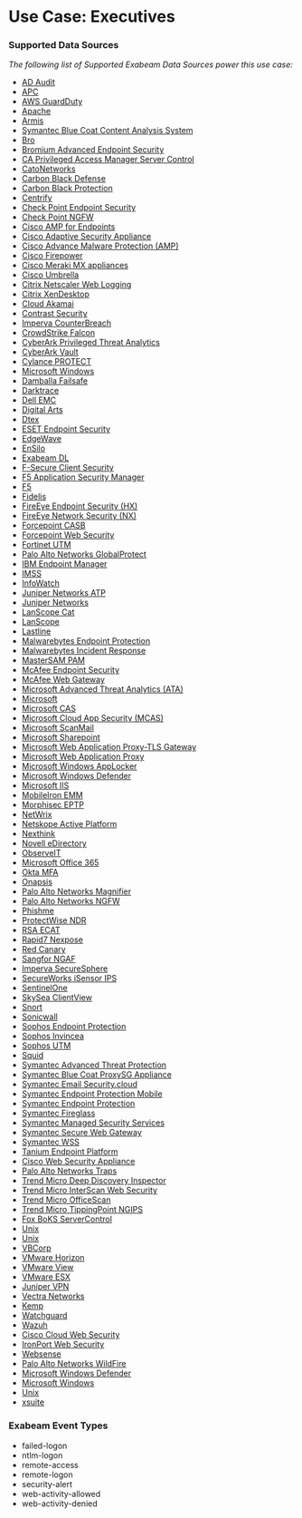 Use Case: Executives
====================

### Supported Data Sources

_The following list of Supported Exabeam Data Sources power this use case:_

* [AD Audit](datasource_ad_audit_ad_audit.md)
* [APC](datasource_apc_apc.md)
* [AWS GuardDuty](datasource_aws_guardduty_aws_guardduty.md)
* [Apache](datasource_apache_apache.md)
* [Armis](datasource_armis_armis.md)
* [Symantec Blue Coat Content Analysis System](datasource_blue_coat_content_analysis_system_symantec_blue_coat_content_analysis_system.md)
* [Bro](datasource_bro_bro.md)
* [Bromium Advanced Endpoint Security](datasource_bromium_advanced_endpoint_security_bromium_advanced_endpoint_security.md)
* [CA Privileged Access Manager Server Control](datasource_ca_privileged_access_manager_server_control_ca_privileged_access_manager_server_control.md)
* [CatoNetworks](datasource_catonetworks_catonetworks.md)
* [Carbon Black Defense](datasource_cb_defense_carbon_black_defense.md)
* [Carbon Black Protection](datasource_cb_protection_carbon_black_protection.md)
* [Centrify](datasource_centrify_centrify.md)
* [Check Point Endpoint Security](datasource_check_point_endpoint_security_check_point_endpoint_security.md)
* [Check Point NGFW](datasource_check_point_ngfw_check_point_ngfw.md)
* [Cisco AMP for Endpoints](datasource_cisco_amp_for_endpoints_cisco_amp_for_endpoints.md)
* [Cisco Adaptive Security Appliance](datasource_cisco_adaptive_security_appliance_cisco_adaptive_security_appliance.md)
* [Cisco Advance Malware Protection (AMP)](datasource_cisco_advance_malware_protection_(amp)_cisco_advance_malware_protection_(amp).md)
* [Cisco Firepower](datasource_cisco_firepower_cisco_firepower.md)
* [Cisco Meraki MX appliances](datasource_cisco_meraki_mx_appliances_cisco_meraki_mx_appliances.md)
* [Cisco Umbrella](datasource_cisco_umbrella_cisco_umbrella.md)
* [Citrix Netscaler Web Logging](datasource_citrix_netscaler_web_logging_citrix_netscaler_web_logging.md)
* [Citrix XenDesktop](datasource_citrix_xendesktop_citrix_xendesktop.md)
* [Cloud Akamai](datasource_cloud_akamai_cloud_akamai.md)
* [Contrast Security](datasource_contrast_security_contrast_security.md)
* [Imperva CounterBreach](datasource_counterbreach_imperva_counterbreach.md)
* [CrowdStrike Falcon](datasource_crowdstrike_falcon_crowdstrike_falcon.md)
* [CyberArk Privileged Threat Analytics](datasource_cyberark_privileged_threat_analytics_cyberark_privileged_threat_analytics.md)
* [CyberArk Vault](datasource_cyberark_vault_cyberark_vault.md)
* [Cylance PROTECT](datasource_cylance_protect_cylance_protect.md)
* [Microsoft Windows](datasource_dc_microsoft_windows.md)
* [Damballa Failsafe](datasource_damballa_failsafe_damballa_failsafe.md)
* [Darktrace](datasource_darktrace_darktrace.md)
* [Dell EMC](datasource_dell_emc_dell_emc.md)
* [Digital Arts](datasource_digital_arts_digital_arts.md)
* [Dtex](datasource_dtex_dtex.md)
* [ESET Endpoint Security](datasource_eset_endpoint_security_eset_endpoint_security.md)
* [EdgeWave](datasource_edgewave_edgewave.md)
* [EnSilo](datasource_ensilo_ensilo.md)
* [Exabeam DL](datasource_exabeam_dl_exabeam_dl.md)
* [F-Secure Client Security](datasource_f-secure_client_security_f-secure_client_security.md)
* [F5 Application Security Manager](datasource_f5_application_security_manager_f5_application_security_manager.md)
* [F5](datasource_f5_f5.md)
* [Fidelis](datasource_fidelis_fidelis.md)
* [FireEye Endpoint Security (HX)](datasource_fireeye_endpoint_security_(hx)_fireeye_endpoint_security_(hx).md)
* [FireEye Network Security (NX)](datasource_fireeye_network_security_(nx)_fireeye_network_security_(nx).md)
* [Forcepoint CASB](datasource_forcepoint_casb_forcepoint_casb.md)
* [Forcepoint Web Security](datasource_forcepoint_web_security_forcepoint_web_security.md)
* [Fortinet UTM](datasource_fortinet_utm_fortinet_utm.md)
* [Palo Alto Networks GlobalProtect](datasource_globalprotect_portal_palo_alto_networks_globalprotect.md)
* [IBM Endpoint Manager](datasource_ibm_endpoint_manager_ibm_endpoint_manager.md)
* [IMSS](datasource_imss_imss.md)
* [InfoWatch](datasource_infowatch_infowatch.md)
* [Juniper Networks ATP](datasource_juniper_networks_atp_juniper_networks_atp.md)
* [Juniper Networks](datasource_juniper_srx_juniper_networks.md)
* [LanScope Cat](datasource_lanscope_cat_lanscope_cat.md)
* [LanScope](datasource_lanscope_lanscope.md)
* [Lastline](datasource_lastline_lastline.md)
* [Malwarebytes Endpoint Protection](datasource_malwarebytes_endpoint_protection_malwarebytes_endpoint_protection.md)
* [Malwarebytes Incident Response](datasource_malwarebytes_incident_response_malwarebytes_incident_response.md)
* [MasterSAM PAM](datasource_mastersam_pam_mastersam_pam.md)
* [McAfee Endpoint Security](datasource_mcafee_endpoint_security_mcafee_endpoint_security.md)
* [McAfee Web Gateway](datasource_mcafee_web_gateway_mcafee_web_gateway.md)
* [Microsoft Advanced Threat Analytics (ATA)](datasource_microsoft_advanced_threat_analytics_(ata)_microsoft_advanced_threat_analytics_(ata).md)
* [Microsoft](datasource_microsoft_advanced_threat_protection_microsoft.md)
* [Microsoft CAS](datasource_microsoft_cas_microsoft_cas.md)
* [Microsoft Cloud App Security (MCAS)](datasource_microsoft_cloud_app_security_(mcas)_microsoft_cloud_app_security_(mcas).md)
* [Microsoft ScanMail](datasource_microsoft_scanmail_microsoft_scanmail.md)
* [Microsoft Sharepoint](datasource_microsoft_sharepoint_microsoft_sharepoint.md)
* [Microsoft Web Application Proxy-TLS Gateway](datasource_microsoft_web_application_proxy-tls_gateway_microsoft_web_application_proxy-tls_gateway.md)
* [Microsoft Web Application Proxy](datasource_microsoft_web_application_proxy_microsoft_web_application_proxy.md)
* [Microsoft Windows AppLocker](datasource_microsoft_windows_applocker_microsoft_windows_applocker.md)
* [Microsoft Windows Defender](datasource_microsoft_windows_defender_microsoft_windows_defender.md)
* [Microsoft IIS](datasource_microsoft_microsoft_iis.md)
* [MobileIron EMM](datasource_mobileiron_emm_mobileiron_emm.md)
* [Morphisec EPTP](datasource_morphisec_eptp_morphisec_eptp.md)
* [NetWrix](datasource_netwrix_netwrix.md)
* [Netskope Active Platform](datasource_netskope_active_platform_netskope_active_platform.md)
* [Nexthink](datasource_nexthink_nexthink.md)
* [Novell eDirectory](datasource_novell_edirectory_novell_edirectory.md)
* [ObserveIT](datasource_observeit_observeit.md)
* [Microsoft Office 365](datasource_office_365_microsoft_office_365.md)
* [Okta MFA](datasource_okta_mfa_okta_mfa.md)
* [Onapsis](datasource_onapsis_onapsis.md)
* [Palo Alto Networks Magnifier](datasource_palo_alto_networks_magnifier_palo_alto_networks_magnifier.md)
* [Palo Alto Networks NGFW](datasource_palo_alto_networks_ngfw_palo_alto_networks_ngfw.md)
* [Phishme](datasource_phishme_phishme.md)
* [ProtectWise NDR](datasource_protectwise_ndr_protectwise_ndr.md)
* [RSA ECAT](datasource_rsa_ecat_rsa_ecat.md)
* [Rapid7 Nexpose](datasource_rapid7_nexpose_rapid7_nexpose.md)
* [Red Canary](datasource_red_canary_red_canary.md)
* [Sangfor NGAF](datasource_sangfor_ngaf_sangfor_ngaf.md)
* [Imperva SecureSphere](datasource_securesphere_imperva_securesphere.md)
* [SecureWorks iSensor IPS](datasource_secureworks_isensor_ips_secureworks_isensor_ips.md)
* [SentinelOne](datasource_sentinelone_sentinelone.md)
* [SkySea ClientView](datasource_skysea_clientview_skysea_clientview.md)
* [Snort](datasource_snort_snort.md)
* [Sonicwall](datasource_sonicwall_sonicwall.md)
* [Sophos Endpoint Protection](datasource_sophos_endpoint_protection_sophos_endpoint_protection.md)
* [Sophos Invincea](datasource_sophos_invincea_sophos_invincea.md)
* [Sophos UTM](datasource_sophos_utm_sophos_utm.md)
* [Squid](datasource_squid_squid.md)
* [Symantec Advanced Threat Protection](datasource_symantec_advanced_threat_protection_symantec_advanced_threat_protection.md)
* [Symantec Blue Coat ProxySG Appliance](datasource_symantec_blue_coat_proxysg_appliance_symantec_blue_coat_proxysg_appliance.md)
* [Symantec Email Security.cloud](datasource_symantec_email_security.cloud_symantec_email_security.cloud.md)
* [Symantec Endpoint Protection Mobile](datasource_symantec_endpoint_protection_mobile_symantec_endpoint_protection_mobile.md)
* [Symantec Endpoint Protection](datasource_symantec_endpoint_protection_symantec_endpoint_protection.md)
* [Symantec Fireglass](datasource_symantec_fireglass_symantec_fireglass.md)
* [Symantec Managed Security Services](datasource_symantec_managed_security_services_symantec_managed_security_services.md)
* [Symantec Secure Web Gateway](datasource_symantec_secure_web_gateway_symantec_secure_web_gateway.md)
* [Symantec WSS](datasource_symantec_wss_symantec_wss.md)
* [Tanium Endpoint Platform](datasource_tanium_endpoint_platform_tanium_endpoint_platform.md)
* [Cisco Web Security Appliance](datasource_threat_cisco_web_security_appliance.md)
* [Palo Alto Networks Traps](datasource_traps_palo_alto_networks_traps.md)
* [Trend Micro Deep Discovery Inspector](datasource_trend_micro_deep_discovery_inspector_trend_micro_deep_discovery_inspector.md)
* [Trend Micro InterScan Web Security](datasource_trend_micro_interscan_web_security_trend_micro_interscan_web_security.md)
* [Trend Micro OfficeScan](datasource_trend_micro_officescan_trend_micro_officescan.md)
* [Trend Micro TippingPoint NGIPS](datasource_trend_micro_tippingpoint_ngips_trend_micro_tippingpoint_ngips.md)
* [Fox BoKS ServerControl](datasource_unix_fox_boks_servercontrol.md)
* [Unix](datasource_unix_unix.md)
* [Unix](datasource_unix_unix.md)
* [VBCorp](datasource_vbcorp_vbcorp.md)
* [VMware Horizon](datasource_vmware_horizon_vmware_horizon.md)
* [VMware View](datasource_vmware_view_vmware_view.md)
* [VMware ESX](datasource_vmware_vmware_esx.md)
* [Juniper VPN](datasource_vpn_juniper_vpn.md)
* [Vectra Networks](datasource_vectra_networks_vectra_networks.md)
* [Kemp](datasource_virtual_load_master_kemp.md)
* [Watchguard](datasource_watchguard_watchguard.md)
* [Wazuh](datasource_wazuh_wazuh.md)
* [Cisco Cloud Web Security](datasource_web_proxy_cisco_cloud_web_security.md)
* [IronPort Web Security](datasource_web_proxy_ironport_web_security.md)
* [Websense](datasource_websense_websense.md)
* [Palo Alto Networks WildFire](datasource_wildfire_palo_alto_networks_wildfire.md)
* [Microsoft Windows Defender](datasource_windows_defender_microsoft_windows_defender.md)
* [Microsoft Windows](datasource_windows_microsoft_windows.md)
* [Unix](datasource_krb5kdc_unix.md)
* [xsuite](datasource_xsuite_xsuite.md)


### Exabeam Event Types

- failed-logon
- ntlm-logon
- remote-access
- remote-logon
- security-alert
- web-activity-allowed
- web-activity-denied
